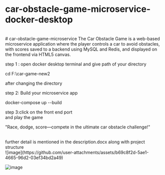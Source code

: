 
# car-obstacle-game-microservice-docker-desktop
<br>
# car-obstacle-game-microservice
The Car Obstacle Game is a web-based microservice application where the player controls a car to avoid obstacles, with scores saved to a backend using MySQL and Redis, and displayed on the frontend via HTML5 canvas.

step 1 : open docker desktop terminal and give path of your directory

cd F:\car-game-new2 <br>

after changing the directory <br>

step 2: Build your microservice app <br>

docker-compose up --build <br>

step 3:click on the front end port <br>
and play the game<br>

"Race, dodge, score—compete in the ultimate car obstacle challenge!"

<br>
further detail is mentioned in the description.docx along with project structure
<br>
![image](https://github.com/user-attachments/assets/b69c8f2d-5ae1-4665-96d2-03ef34bd2a49)

![image](https://github.com/user-attachments/assets/0d63a860-8b45-4a79-82d5-27f9a489a441)


